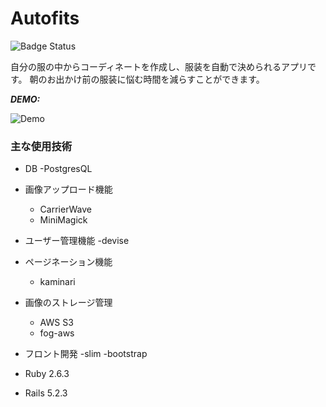 # Autofits

![Badge Status](https://ci-as-a-service)

自分の服の中からコーディネートを作成し、服装を自動で決められるアプリです。
朝のお出かけ前の服装に悩む時間を減らすことができます。

***DEMO:***

![Demo](https://raw.github.com/wiki/Hayatarou0921/Autfits/images/demoAutfits.gif)

### 主な使用技術
- DB
  -PostgresQL
- 画像アップロード機能
  - CarrierWave
  - MiniMagick
- ユーザー管理機能
  -devise
- ページネーション機能
  - kaminari
- 画像のストレージ管理
  - AWS S3
  - fog-aws
- フロント開発
  -slim
  -bootstrap

- Ruby 2.6.3
- Rails 5.2.3
